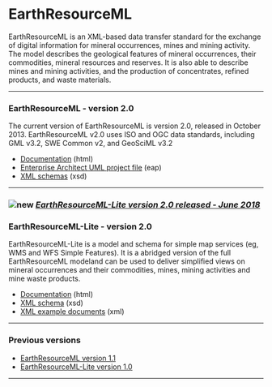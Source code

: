 # EarthResourceML

EarthResourceML is an XML-based data transfer standard for the exchange of digital information for mineral occurrences, mines and mining activity. The model describes the geological features of mineral occurrences, their commodities, mineral resources and reserves. It is also able to describe mines and mining activities, and the production of concentrates, refined products, and waste materials.

---

### EarthResourceML - version 2.0
The current version of EarthResourceML is version 2.0, released in October 2013.
EarthResourceML v2.0 uses ISO and OGC data standards, including GML v3.2, SWE Common v2, and GeoSciML v3.2
  * [Documentation](/earthresourceml/2.0/doc/ERML_HTML_Documentation/) (html)
  * [Enterprise Architect UML project file](/earthresourceml/2.0/eap/) (eap)
  * [XML schemas](/schemas/2.0/) (xsd)

---

###  ![new](http://www.geosciml.org/theme/img/new.gif) [_EarthResourceML-Lite version 2.0 released - June 2018_](http://www.earthresourceml.org/)


### EarthResourceML-Lite - version 2.0
EarthResourceML-Lite is a model and schema for simple map services (eg, WMS and WFS Simple Features).  It is a abridged version of the full EarthResourceML modeland can be used to deliver simplified views on mineral occurrences and their commodities, mines, mining activities and mine waste products.

 * [Documentation](/earthresourceml-lite/2.0/documentation) (html)
 * [XML schema](/schemas/earthresourceml-lite/2.0/) (xsd)
 * [XML example documents](/earthresourceml-lite/2.0/examples) (xml)

---

### Previous versions
 * [EarthResourceML version 1.1](/earthresourceml/1.1/)
 * [EarthResourceML-Lite version 1.0](/earthresourceml-lite/1.0/)

---
